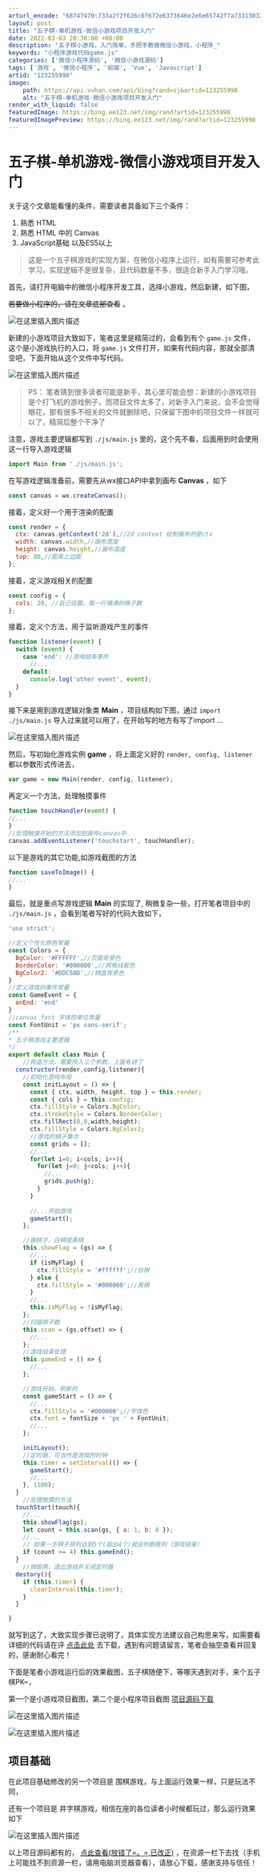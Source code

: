 ```yaml
---
arturl_encode: "68747470:733a2f2f626c6f672e6373646e2e6e65742f7a73313032382f:61727469636c652f64657461696c732f313233323535393938"
layout: post
title: "五子棋-单机游戏-微信小游戏项目开发入门"
date: 2022-03-03 20:30:00 +08:00
description: "五子棋小游戏，入门简单，手把手教做微信小游戏，小程序_"
keywords: "小程序游戏代码game.js"
categories: ['微信小程序源码', '微信小游戏源码']
tags: ['游戏', '微信小程序', '前端', 'Vue', 'Javascript']
artid: "123255998"
image:
    path: https://api.vvhan.com/api/bing?rand=sj&artid=123255998
    alt: "五子棋-单机游戏-微信小游戏项目开发入门"
render_with_liquid: false
featuredImage: https://bing.ee123.net/img/rand?artid=123255998
featuredImagePreview: https://bing.ee123.net/img/rand?artid=123255998
---
```


# 五子棋-单机游戏-微信小游戏项目开发入门

关于这个文章能看懂的条件，需要读者具备如下三个条件：

1. 熟悉 HTML
2. 熟悉 HTML 中的 Canvas
3. JavaScript基础 以及ES5以上

> 这是一个五子棋游戏的实现方案，在微信小程序上运行，如有需要可参考此学习，实现逻辑不是很复杂，且代码数量不多，很适合新手入门学习哦。

首先，请打开电脑中的微信小程序开发工具，选择小游戏，然后新建，如下图，
  
~~若要做小程序的，请在文章底部查看~~
。
  
![在这里插入图片描述](https://i-blog.csdnimg.cn/blog_migrate/6507a00fd3947975f261d44b1d9525a0.png#pic_center)

新建的小游戏项目大致如下，笔者这里是精简过的，会看到有个
`game.js`
文件，这个是小游戏执行的入口，将
`game.js`
文件打开，如果有代码内容，那就全部清空吧，下面开始从这个文件中写代码。
  
![在这里插入图片描述](https://i-blog.csdnimg.cn/blog_migrate/543536a4584c307d41914a59a3ae5798.png#pic_center)

> PS： 笔者猜到很多读者可能是新手，其心里可能会想：新建的小游戏项目是个打飞机的游戏例子，而项目文件太多了，对新手入门来说，会不会觉得眼花，那有很多不相关的文件就删除吧，只保留下图中的项目文件一样就可以了，精简后整个干净了

注意，游戏主要逻辑都写到
`./js/main.js`
里的，这个先不看，后面用到时会使用这一行导入游戏逻辑

```javascript
import Main from './js/main.js';

```

在写游戏逻辑准备前，需要先从wx接口API中拿到画布
**Canvas**
，如下

```javascript
const canvas = wx.createCanvas();

```

接着，定义好一个用于渲染的配置

```javascript
const render = {
  ctx: canvas.getContext('2d'),//2d context 绘制画布的是ctx
  width: canvas.width,//画布宽度
  height: canvas.height,//画布高度
  top: 80,//距离上边距
};


```

接着，定义游戏相关的配置

```javascript
const config = {
  cols: 20, //自己设置，每一行铺满的棋子数
};


```

接着，定义个方法，用于监听游戏产生的事件

```javascript
function listener(event) {
  switch (event) {
    case 'end': //游戏结束事件
      //...
    default:
      console.log('other event', event);
  }
}

```

接下来是用到游戏逻辑对象类
**Main**
，项目结构如下图，通过
`import ./js/main.js`
导入过来就可以用了，在开始写的地方有写了import …
  
![在这里插入图片描述](https://i-blog.csdnimg.cn/blog_migrate/fccacd2ded52f19664d9c9b98306254b.png#pic_center)

然后，写初始化游戏实例
**game**
，将上面定义好的
`render, config, listener`
都以参数形式传进去，

```javascript
var game = new Main(render, config, listener);

```

再定义一个方法，处理触摸事件

```javascript
function touchHandler(event) {
//...
}
//处理触摸开始的方法添加到画布canvas中
canvas.addEventListener('touchstart', touchHandler);

```

以下是游戏的其它功能,如游戏截图的方法

```javascript
function saveToImage() {
//...
}

```

最后，就是重点写游戏逻辑
**Main**
的实现了, 稍微复杂一些，打开笔者项目中的
`./js/main.js`
，会看到笔者写好的代码大致如下，

```javascript
'use strict';

//定义个性化颜色常量
const Colors = {
  BgColor: '#FFFFFF',//页面背景色
  BorderColor: '#000000',//网格线框色
  BgColor2: '#DDC58D',//棋盘背景色
}
//定义游戏的事件常量
const GameEvent = {
  onEnd: 'end'
}
//canvas font 字体的单位常量
const FontUnit = 'px sans-serif';
/**
* 五子棋游戏主要逻辑
*/
export default class Main {
	//构造方法，需要传入三个参数，上面有讲了
  constructor(render,config,listener){
    //初始化游戏布局
    const initLayout = () => {
      const { ctx, width, height, top } = this.render;
      const { cols } = this.config;
      ctx.fillStyle = Colors.BgColor;
      ctx.strokeStyle = Colors.BorderColor;
      ctx.fillRect(0,0,width,height);
      ctx.fillStyle = Colors.BgColor2;
      //游戏的棋子集合
      const grids = [];
      //...
      for(let i=0; i<cols; i++){
        for(let j=0; j<cols; j++){
          //...
          grids.push(g);
        }
      }
      
      //...开始游戏
      gameStart();
    };

    //画棋子，白棋或黑棋
    this.showFlag = (gs) => {
      //...
      if (isMyFlag) {
        ctx.fillStyle = '#ffffff';//白棋
      } else {
        ctx.fillStyle = '#000000';//黑棋
      }
      //...
      this.isMyFlag = !isMyFlag;
    };
    //扫描棋子数
    this.scan = (gs,offset) => {
      //...
    };
	//游戏结束处理
    this.gameEnd = () => {
      //...
    };

	//游戏开始，刷新的
    const gameStart = () => {
      //...
      ctx.fillStyle = '#000000';//字体色
      ctx.font = fontSize + 'px ' + FontUnit;
      //...
    };

    initLayout();
	//定时器，可当作是游戏的时钟
    this.timer = setInterval(() => {
      gameStart();
      //...
    }, 1100);
  }
	//处理触摸的方法
  touchStart(touch){
    //...
    this.showFlag(gs);
    let count = this.scan(gs, { a: 1, b: 0 });
    //...
    // 如果一方棋子排列达到5个(超出4个)就会判断胜利（游戏结束）
    if (count >= 4) this.gameEnd();
  }
	//销毁用，退出游戏并关闭定时器
  destory(){
    if (this.timer) {
      clearInterval(this.timer);
    }
  }

}


```

就写到这了，大致实现步骤已说明了，具体实现方法建议自己构思来写，如需要看详细的代码请在评
[点击此处](https://download.csdn.net/download/zs1028/83379839)
去下载，遇到有问题请留言，笔者会抽空查看并回复的，感谢耐心看完！

下面是笔者小游戏运行后的效果截图，五子棋随便下，等哪天遇到对手，来个五子棋PK~，
  
第一个是小游戏项目截图，第二个是小程序项目截图
[项目源码下载](https://download.csdn.net/download/zs1028/85057127)

![在这里插入图片描述](https://i-blog.csdnimg.cn/blog_migrate/34db3b23fa55aceaa1c146548eeeb78c.png#pic_center)
  
![在这里插入图片描述](https://i-blog.csdnimg.cn/blog_migrate/56e840d9d4909a324eca75c38c6ab2fe.jpeg#pic_center)

## 项目基础

在此项目基础修改的另一个项目是 围棋游戏，与上面运行效果一样，只是玩法不同，

还有一个项目是 井字棋游戏，相信在座的各位读者小时候都玩过，那么运行效果如下
  
![在这里插入图片描述](https://i-blog.csdnimg.cn/blog_migrate/ad3c3859d24e3432e0ab33e5dbeb0447.gif#pic_center)
  
以上项目源码都有的，
[点此查看(放错了=。=,已改正)](https://blog.csdn.net/zs1028?type=download)
，在资源一栏下去找（手机上可能找不到资源一栏，请用电脑浏览器查看），请放心下载，感谢支持与信任！